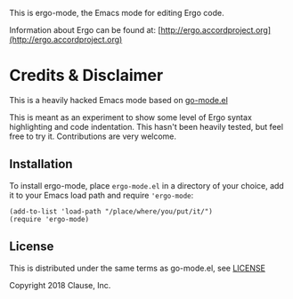 This is ergo-mode, the Emacs mode for editing Ergo code.

Information about Ergo can be found at: [http://ergo.accordproject.org](http://ergo.accordproject.org)

# Credits & Disclaimer

This is a heavily hacked Emacs mode based on [go-mode.el](https://github.com/dominikh/go-mode.el)

This is meant as an experiment to show some level of Ergo syntax highlighting and code indentation. This hasn't been heavily tested, but feel free to try it. Contributions are very welcome.

## Installation

To install ergo-mode, place `ergo-mode.el` in a directory of your choice, add it to your Emacs load path and require `'ergo-mode`:

    (add-to-list 'load-path "/place/where/you/put/it/")
    (require 'ergo-mode)

## License

This is distributed under the same terms as go-mode.el, see [LICENSE](https://github.com/accordproject/ergo-mode/blob/master/LICENSE)

Copyright 2018 Clause, Inc.

